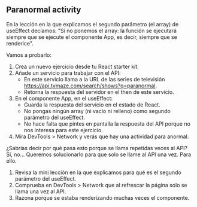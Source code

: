 ##  Paranormal activity

En la lección en la que explicamos el segundo parámetro (el array) de useEffect decíamos: "Si no ponemos el array: la función se ejecutará siempre que se ejecute el componente App, es decir, siempre que se renderice".

Vamos a probarlo:

1. Crea un nuevo ejercicio desde tu React starter kit.
2. Añade un servicio para trabajar con el API:
    - En este servicio llama a la URL de las series de televisión https://api.tvmaze.com/search/shows?q=paranormal.
    - Retorna la respuesta del servidor en el then de este servicio.
3. En el componente App, en el useEffect:
    - Guarda la respuesta del servicio en el estado de React.
    - No pongas ningún array (ni vacío ni relleno) como segundo parámetro del useEffect.
    - No hace falta que pintes en pantalla la respuesta del API porque no nos interesa para este ejercicio.
4. Mira DevTools > Network y verás que hay una actividad para anormal.

¿Sabrías decir por qué pasa esto porque se llama repetidas veces al API? Sí, no... Queremos solucionarlo para que solo se llame al API una vez. Para ello.

1. Revisa la mini lección en la que explicamos para qué es el segundo parámetro del useEffect.
2. Comprueba en DevTools > Network que al refrescar la página solo se llama una vez al API.
3. Razona porque se estaba renderizando muchas veces el componente.